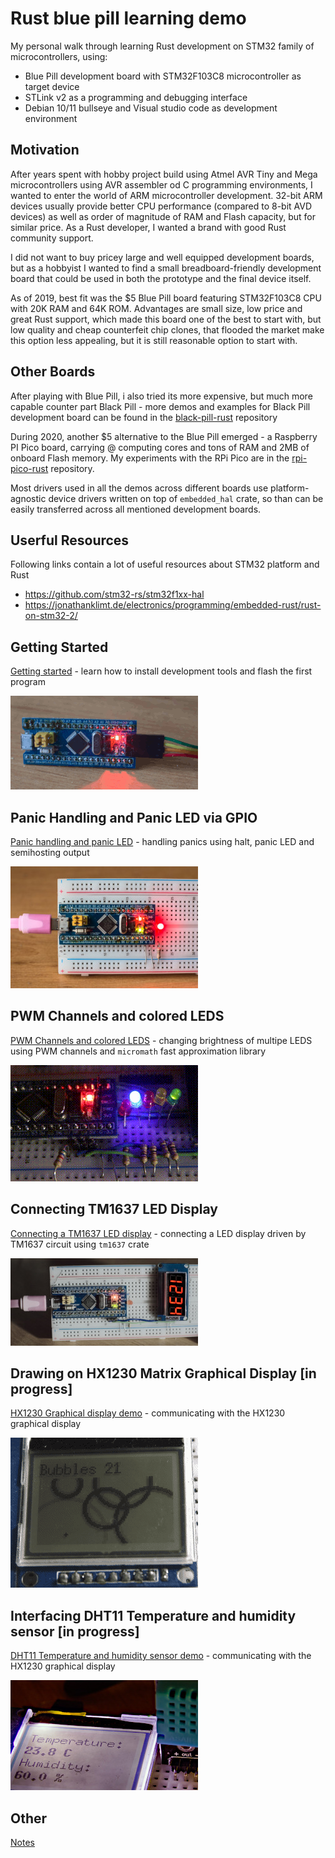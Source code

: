 # Rust blue pill learning demo

My personal walk through learning Rust development on STM32 family of microcontrollers, using:

 - Blue Pill development board with STM32F103C8 microcontroller as target device
 - STLink v2 as a programming and debugging interface
 - Debian 10/11 bullseye and Visual studio code as development environment

## Motivation

After years spent with hobby project build using Atmel AVR Tiny and Mega
microcontrollers using AVR assembler od C programming environments, I wanted
to enter the world of ARM microcontroller development. 32-bit ARM devices usually
provide better CPU performance (compared to 8-bit AVD devices) as well as order
of magnitude of RAM and Flash capacity, but for similar price. As a Rust
developer, I wanted a brand with good Rust community support.

I did not want to buy pricey large and well equipped development boards,
but as a hobbyist I wanted to find a small breadboard-friendly development
board that could be used in both the prototype and the final device itself.

As of 2019, best fit was the $5 Blue Pill board featuring STM32F103C8 CPU
with 20K RAM and 64K ROM. Advantages are small size, low price and great Rust
support, which made this board one of the best to start with, but low
quality and cheap counterfeit chip clones, that flooded the market make this
option less appealing, but it is still reasonable option to start with.

## Other Boards

After playing with Blue Pill, i also tried its more expensive, but much more
capable counter part Black Pill - more demos and examples for Black
Pill development board can be found in the
[black-pill-rust](https://github.com/viktorchvatal/black-pill-rust) repository

During 2020, another $5 alternative to the Blue Pill emerged - a Raspberry PI
Pico board, carrying @ computing cores and tons of RAM and 2MB of onboard Flash
memory. My experiments with the RPi Pico are in the [rpi-pico-rust](https://github.com/viktorchvatal/rpi-pico-rust) repository.

Most drivers used in all the demos across different boards use platform-agnostic
device drivers written on top of `embedded_hal` crate, so than can be easily
transferred across all mentioned development boards.

## Userful Resources

Following links contain a lot of useful resources about STM32 platform and Rust

 - https://github.com/stm32-rs/stm32f1xx-hal
 - https://jonathanklimt.de/electronics/programming/embedded-rust/rust-on-stm32-2/

## Getting Started

[Getting started](doc/getting_started.md) - learn how to install
development tools and flash the first program

![stlink v2 photo](https://raw.githubusercontent.com/viktorchvatal/blue-pill-rust-assets/master/intro/blinking-small.gif)

## Panic Handling and Panic LED via GPIO

[Panic handling and panic LED](doc/panic_handling.md) - handling panics
using halt, panic LED and semihosting output

![Panic LED ON](https://raw.githubusercontent.com/viktorchvatal/blue-pill-rust-assets/master/panic-handling/panic-led-on-small.jpg)

## PWM Channels and colored LEDS

[PWM Channels and colored LEDS](doc/pwm_channels.md) - changing brightness
of multipe LEDS using PWM channels and `micromath` fast approximation library

![PWM LEDs](https://raw.githubusercontent.com/viktorchvatal/blue-pill-rust-assets/master/pwm-channels/pwm-leds-small.gif)

## Connecting TM1637 LED Display

[Connecting a TM1637 LED display](doc/display_tm1637.md) - connecting a LED
display driven by TM1637 circuit using `tm1637` crate

![LED Display connected](https://raw.githubusercontent.com/viktorchvatal/blue-pill-rust-assets/master/display-tm1637/connected-display-small.jpg)

## Drawing on HX1230 Matrix Graphical Display [in progress]

[HX1230 Graphical display demo](doc/display_hx1230.md) - communicating
with the HX1230 graphical display

![HX1230 Display](https://raw.githubusercontent.com/viktorchvatal/blue-pill-rust-assets/master/display-hx1230/hx1230-small.gif)

## Interfacing DHT11 Temperature and humidity sensor [in progress]

[DHT11 Temperature and humidity sensor demo](doc/temperature-dht11.md) - communicating
with the HX1230 graphical display

![HX1230 Display](https://raw.githubusercontent.com/viktorchvatal/blue-pill-rust-assets/master/temperature-dht11/dht11-small.jpg)

## Other

[Notes](doc/notes.md)